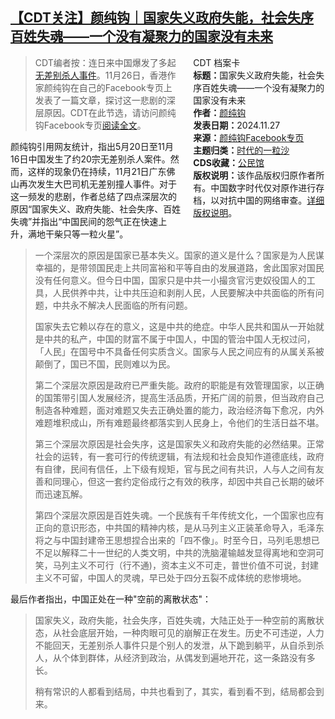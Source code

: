 <!--1732694283000-->
[【CDT关注】颜纯钩｜国家失义政府失能，社会失序百姓失魂——一个没有凝聚力的国家没有未来](https://chinadigitaltimes.net/chinese/713504.html)
------

<div style="width:42%;float:right;padding-left:20px"><div class="su-spoiler su-spoiler-style-fancy su-spoiler-icon-chevron-circle" data-scroll-offset="0" data-anchor-in-url="no"><div class="su-spoiler-title" tabindex="0" role="button"><span class="su-spoiler-icon"></span>CDT 档案卡</div><div class="su-spoiler-content su-u-clearfix su-u-trim"><strong>标题：</strong>国家失义政府失能，社会失序百姓失魂——一个没有凝聚力的国家没有未来<br><strong>作者：</strong><a href="https://chinadigitaltimes.net/space/颜纯钩" target="_blank">颜纯钩</a><br><strong>发表日期：</strong>2024.11.27<br><strong>来源：</strong><a href="https://www.facebook.com/story.php/?story_fbid=1097594551733410&amp;id=100044486257272&amp;_rdr" target="_blank">颜纯钩Facebook专页</a><br><strong>主题归类：</strong><a href="https://chinadigitaltimes.net/space/时代的一粒沙" target="_blank">时代的一粒沙</a><br><strong>CDS收藏：</strong><a href="https://chinadigitaltimes.net/space/%E5%85%AC%E6%B0%91%E9%A6%86" target="_blank" rel="noopener">公民馆</a><br><strong>版权说明：</strong>该作品版权归原作者所有。中国数字时代仅对原作进行存档，以对抗中国的网络审查。<a href="https://chinadigitaltimes.net/chinese/copyright">详细版权说明</a>。</div></div></div><blockquote><p>CDT编者按：连日来中国爆发了多起<a href="https://chinadigitaltimes.net/chinese/713380.html">无差别杀人事件</a>。11月26日，香港作家颜纯钩在自己的Facebook专页上发表了一篇文章，探讨这一悲剧的深层原因。CDT在此节选，请访问颜纯钩Facebook专页<a href="https://www.facebook.com/story.php/?story_fbid=1097594551733410&amp;id=100044486257272&amp;_rdr">阅读全文</a>。</p></blockquote><p>颜纯钩引用网友统计，指出5月20日至11月16日中国发生了约20宗无差别杀人案件。然而，这样的现象仍在持续，11月21日广东佛山再次发生大巴司机无差别撞人事件。对于这一频发的悲剧，作者总结了四点深层次的原因“国家失义、政府失能、社会失序、百姓失魂”并指出“中国民间的怨气正在快速上升，满地干柴只等一粒火星”。</p><blockquote><p>一个深层次的原因是国家已基本失义。国家的道义是什么？国家是为人民谋幸福的，是带领国民走上共同富裕和平等自由的发展道路，舍此国家对国民没有任何意义。但今日中国，国家只是中共一小撮贪官污吏奴役国人的工具，人民供养中共，让中共压迫和剥削人民，人民要解决中共面临的所有问题，中共永不解决人民面临的所有问题。</p><p>国家失去它赖以存在的意义，这是中共的绝症。中华人民共和国从一开始就是中共的私产，中国的财富不属于中国人，中国的管治中国人无权过问，「人民」在国号中不具备任何实质含义。国家与人民之间应有的从属关系被颠倒了，国已不国，民则难以为民。</p><p>第二个深层次原因是政府已严重失能。政府的职能是有效管理国家，以正确的国策带引国人发展经济，提高生活品质，开拓广阔的前景，但当政府自己制造各种难题，面对难题又失去正确处置的能力，政治经济每下愈况，内外难题堆积成山，所有难题最终都落实到人民身上，令他们的生活日益不堪。</p><p>第三个深层次原因是社会失序，这是国家失义和政府失能的必然结果。正常社会的运转，有一套可行的传统逻辑，有法规和社会良知作道德底线，政府有自律，民间有信任，上下级有规矩，官与民之间有共识，人与人之间有友善和同理心，但这一套约定俗成行之有效的秩序，却因中共自己长期的破坏而迅速瓦解。</p><p>第四个深层次原因是百姓失魂。一个民族有千年传统文化，一个国家也应有正向的意识形态，中共国的精神内核，是从马列主义正装革命导入，毛泽东将之与中国封建帝王思想捏合出来的「四不像」。时至今日，马列毛思想已不足以解释二十一世纪的人类文明，中共的洗脑灌输越发显得离地和空洞可笑，马列主义不可行（行不通)，资本主义不可走，普世价值不可说，封建主义不可留，中国人的灵魂，早已处于四分五裂不成体统的悲惨境地。</p></blockquote><p>最后作者指出，中国正处在一种"空前的离散状态"：</p><blockquote><p>国家失义，政府失能，社会失序，百姓失魂，大陆正处于一种空前的离散状态，从社会底层开始，一种肉眼可见的崩解正在发生。历史不可违逆，人力不能回天，无差别杀人事件只是个别人的发泄，从下跪到躺平，从自杀到杀人，从个体到群体，从经济到政治，从偶发到遍地开花，这一条路没有多长。</p><p>稍有常识的人都看到结局，中共也看到了，其实，看到看不到，结局都会到来。</p></blockquote><div class="addtoany_share_save_container addtoany_content addtoany_content_bottom"><div class="a2a_kit a2a_kit_size_32 addtoany_list" data-a2a-url="https://chinadigitaltimes.net/chinese/713504.html" data-a2a-title="【CDT关注】颜纯钩｜国家失义政府失能，社会失序百姓失魂——一个没有凝聚力的国家没有未来"><a class="a2a_button_facebook" href="https://www.addtoany.com/add_to/facebook?linkurl=https%3A%2F%2Fchinadigitaltimes.net%2Fchinese%2F713504.html&amp;linkname=%E3%80%90CDT%E5%85%B3%E6%B3%A8%E3%80%91%E9%A2%9C%E7%BA%AF%E9%92%A9%EF%BD%9C%E5%9B%BD%E5%AE%B6%E5%A4%B1%E4%B9%89%E6%94%BF%E5%BA%9C%E5%A4%B1%E8%83%BD%EF%BC%8C%E7%A4%BE%E4%BC%9A%E5%A4%B1%E5%BA%8F%E7%99%BE%E5%A7%93%E5%A4%B1%E9%AD%82%E2%80%94%E2%80%94%E4%B8%80%E4%B8%AA%E6%B2%A1%E6%9C%89%E5%87%9D%E8%81%9A%E5%8A%9B%E7%9A%84%E5%9B%BD%E5%AE%B6%E6%B2%A1%E6%9C%89%E6%9C%AA%E6%9D%A5" title="Facebook" rel="nofollow noopener" target="_blank"></a><a class="a2a_button_twitter" href="https://www.addtoany.com/add_to/twitter?linkurl=https%3A%2F%2Fchinadigitaltimes.net%2Fchinese%2F713504.html&amp;linkname=%E3%80%90CDT%E5%85%B3%E6%B3%A8%E3%80%91%E9%A2%9C%E7%BA%AF%E9%92%A9%EF%BD%9C%E5%9B%BD%E5%AE%B6%E5%A4%B1%E4%B9%89%E6%94%BF%E5%BA%9C%E5%A4%B1%E8%83%BD%EF%BC%8C%E7%A4%BE%E4%BC%9A%E5%A4%B1%E5%BA%8F%E7%99%BE%E5%A7%93%E5%A4%B1%E9%AD%82%E2%80%94%E2%80%94%E4%B8%80%E4%B8%AA%E6%B2%A1%E6%9C%89%E5%87%9D%E8%81%9A%E5%8A%9B%E7%9A%84%E5%9B%BD%E5%AE%B6%E6%B2%A1%E6%9C%89%E6%9C%AA%E6%9D%A5" title="Twitter" rel="nofollow noopener" target="_blank"></a><a class="a2a_button_telegram" href="https://www.addtoany.com/add_to/telegram?linkurl=https%3A%2F%2Fchinadigitaltimes.net%2Fchinese%2F713504.html&amp;linkname=%E3%80%90CDT%E5%85%B3%E6%B3%A8%E3%80%91%E9%A2%9C%E7%BA%AF%E9%92%A9%EF%BD%9C%E5%9B%BD%E5%AE%B6%E5%A4%B1%E4%B9%89%E6%94%BF%E5%BA%9C%E5%A4%B1%E8%83%BD%EF%BC%8C%E7%A4%BE%E4%BC%9A%E5%A4%B1%E5%BA%8F%E7%99%BE%E5%A7%93%E5%A4%B1%E9%AD%82%E2%80%94%E2%80%94%E4%B8%80%E4%B8%AA%E6%B2%A1%E6%9C%89%E5%87%9D%E8%81%9A%E5%8A%9B%E7%9A%84%E5%9B%BD%E5%AE%B6%E6%B2%A1%E6%9C%89%E6%9C%AA%E6%9D%A5" title="Telegram" rel="nofollow noopener" target="_blank"></a><a class="a2a_button_reddit" href="https://www.addtoany.com/add_to/reddit?linkurl=https%3A%2F%2Fchinadigitaltimes.net%2Fchinese%2F713504.html&amp;linkname=%E3%80%90CDT%E5%85%B3%E6%B3%A8%E3%80%91%E9%A2%9C%E7%BA%AF%E9%92%A9%EF%BD%9C%E5%9B%BD%E5%AE%B6%E5%A4%B1%E4%B9%89%E6%94%BF%E5%BA%9C%E5%A4%B1%E8%83%BD%EF%BC%8C%E7%A4%BE%E4%BC%9A%E5%A4%B1%E5%BA%8F%E7%99%BE%E5%A7%93%E5%A4%B1%E9%AD%82%E2%80%94%E2%80%94%E4%B8%80%E4%B8%AA%E6%B2%A1%E6%9C%89%E5%87%9D%E8%81%9A%E5%8A%9B%E7%9A%84%E5%9B%BD%E5%AE%B6%E6%B2%A1%E6%9C%89%E6%9C%AA%E6%9D%A5" title="Reddit" rel="nofollow noopener" target="_blank"></a><a class="a2a_button_whatsapp" href="https://www.addtoany.com/add_to/whatsapp?linkurl=https%3A%2F%2Fchinadigitaltimes.net%2Fchinese%2F713504.html&amp;linkname=%E3%80%90CDT%E5%85%B3%E6%B3%A8%E3%80%91%E9%A2%9C%E7%BA%AF%E9%92%A9%EF%BD%9C%E5%9B%BD%E5%AE%B6%E5%A4%B1%E4%B9%89%E6%94%BF%E5%BA%9C%E5%A4%B1%E8%83%BD%EF%BC%8C%E7%A4%BE%E4%BC%9A%E5%A4%B1%E5%BA%8F%E7%99%BE%E5%A7%93%E5%A4%B1%E9%AD%82%E2%80%94%E2%80%94%E4%B8%80%E4%B8%AA%E6%B2%A1%E6%9C%89%E5%87%9D%E8%81%9A%E5%8A%9B%E7%9A%84%E5%9B%BD%E5%AE%B6%E6%B2%A1%E6%9C%89%E6%9C%AA%E6%9D%A5" title="WhatsApp" rel="nofollow noopener" target="_blank"></a><a class="a2a_button_email" href="https://www.addtoany.com/add_to/email?linkurl=https%3A%2F%2Fchinadigitaltimes.net%2Fchinese%2F713504.html&amp;linkname=%E3%80%90CDT%E5%85%B3%E6%B3%A8%E3%80%91%E9%A2%9C%E7%BA%AF%E9%92%A9%EF%BD%9C%E5%9B%BD%E5%AE%B6%E5%A4%B1%E4%B9%89%E6%94%BF%E5%BA%9C%E5%A4%B1%E8%83%BD%EF%BC%8C%E7%A4%BE%E4%BC%9A%E5%A4%B1%E5%BA%8F%E7%99%BE%E5%A7%93%E5%A4%B1%E9%AD%82%E2%80%94%E2%80%94%E4%B8%80%E4%B8%AA%E6%B2%A1%E6%9C%89%E5%87%9D%E8%81%9A%E5%8A%9B%E7%9A%84%E5%9B%BD%E5%AE%B6%E6%B2%A1%E6%9C%89%E6%9C%AA%E6%9D%A5" title="Email" rel="nofollow noopener" target="_blank"></a><a class="a2a_button_copy_link" href="https://www.addtoany.com/add_to/copy_link?linkurl=https%3A%2F%2Fchinadigitaltimes.net%2Fchinese%2F713504.html&amp;linkname=%E3%80%90CDT%E5%85%B3%E6%B3%A8%E3%80%91%E9%A2%9C%E7%BA%AF%E9%92%A9%EF%BD%9C%E5%9B%BD%E5%AE%B6%E5%A4%B1%E4%B9%89%E6%94%BF%E5%BA%9C%E5%A4%B1%E8%83%BD%EF%BC%8C%E7%A4%BE%E4%BC%9A%E5%A4%B1%E5%BA%8F%E7%99%BE%E5%A7%93%E5%A4%B1%E9%AD%82%E2%80%94%E2%80%94%E4%B8%80%E4%B8%AA%E6%B2%A1%E6%9C%89%E5%87%9D%E8%81%9A%E5%8A%9B%E7%9A%84%E5%9B%BD%E5%AE%B6%E6%B2%A1%E6%9C%89%E6%9C%AA%E6%9D%A5" title="Copy Link" rel="nofollow noopener" target="_blank"></a><a class="a2a_dd addtoany_share_save addtoany_share" href="https://www.addtoany.com/share"></a></div></div>

